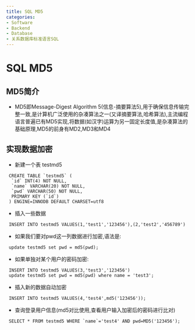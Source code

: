 ```yaml
---
title: SQL MD5
categories:
- Software
- Backend
- Database
- 关系数据库标准语言SQL
---
```

# SQL MD5

## MD5简介

- MD5即Message-Digest Algorithm 5(信息-摘要算法5),用于确保信息传输完整一致,是计算机广泛使用的杂凑算法之一(又译摘要算法,哈希算法),主流编程语言普遍已有MD5实现,将数据(如汉字)运算为另一固定长度值,是杂凑算法的基础原理,MD5的前身有MD2,MD3和MD4

## 实现数据加密

- 新建一个表 testmd5

```mysql
 CREATE TABLE `testmd5` (
  `id` INT(4) NOT NULL,
  `name` VARCHAR(20) NOT NULL,
  `pwd` VARCHAR(50) NOT NULL,
  PRIMARY KEY (`id`)
 ) ENGINE=INNODB DEFAULT CHARSET=utf8
```

- 插入一些数据

```mysql
 INSERT INTO testmd5 VALUES(1,'test1','123456'),(2,'test2','456789')
```

- 如果我们要对pwd这一列数据进行加密,语法是:

```mysql
 update testmd5 set pwd = md5(pwd);
```

- 如果单独对某个用户的密码加密:

```mysql
 INSERT INTO testmd5 VALUES(3,'test3','123456')
 update testmd5 set pwd = md5(pwd) where name = 'test3';
```

- 插入新的数据自动加密

```mysql
 INSERT INTO testmd5 VALUES(4,'test4',md5('123456'));
```

- 查询登录用户信息(md5对比使用,查看用户输入加密后的密码进行比对)

```mysql
 SELECT * FROM testmd5 WHERE `name`='test4' AND pwd=MD5('123456');
```